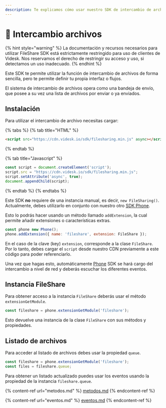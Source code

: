 ```yaml
---
description: Te explicamos cómo usar nuestro SDK de intercambio de archivos.
---
```


# 📂 Intercambio archivos

{% hint style="warning" %}
La documentación y recursos necesarios para utilizar FileShare SDK está estrictamente restringido para uso de clientes de Videsk. Nos reservamos el derecho de restringir su acceso y uso, si detectamos un uso inadecuado.
{% endhint %}

Este SDK te permite utilizar la función de intercambio de archivos de forma sencilla, pero te permite definir tu propia interfaz o flujos.

El sistema de intercambio de archivos opera como una bandeja de envío, que posee a su vez una lista de archivos por enviar o ya enviados.

## Instalación

Para utilizar el intercambio de archivo necesitas cargar:

{% tabs %}
{% tab title="HTML" %}
```html
<script src="https://cdn.videsk.io/sdk/filesharing.min.js" async></script>
```
{% endtab %}

{% tab title="Javascript" %}
```javascript
const script = document.createElement('script');
script.src = "https://cdn.videsk.io/sdk/filesharing.min.js";
script.setAttribute('async', true);
document.appendChild(script);
```
{% endtab %}
{% endtabs %}

Este SDK **no** requiere de una instancia manual, es decir, `new FileSharing()`. Actualmente, debes utilizarlo en conjunto con nuestro otro [SDK Phone](../phone.md).

Esto lo podrás hacer usando un método llamado `addExtension`, la cual permite añadir extensiones o características extras.

```javascript
const phone new Phone();
phone.addExtension({ name: 'fileshare', extension: FileShare });
```

En el caso de la clave (key) `extension`, corresponde a la clase `FileShare`. Por lo tanto, debes cargar el `script` desde nuestro CDN previamente a este código para poder referenciarlo.

Una vez que hagas esto, automáticamente [Phone](../phone.md) SDK se hará cargo del intercambio a nivel de red y deberás escuchar los diferentes eventos.

## Instancia FileShare

Para obtener acceso a la instancia `FileShare` deberás usar el método `extensionGetModule`.

```javascript
const fileshare = phone.extensionGetModule('fileshare');
```

Esto devuelve una instancia de la clase `FileShare` con sus métodos y propiedades.

## Listado de archivos

Para acceder al listado de archivos debes usar la propiedad `queue`.

```javascript
const fileshare = phone.extensionGetModule('fileshare');
const files = fileshare.queue;
```

Para obtener un listado actualizado puedes usar los eventos usando la propiedad de la instancia `fileshare.queue`.

{% content-ref url="metodos.md" %}
[metodos.md](metodos.md)
{% endcontent-ref %}

{% content-ref url="eventos.md" %}
[eventos.md](eventos.md)
{% endcontent-ref %}
